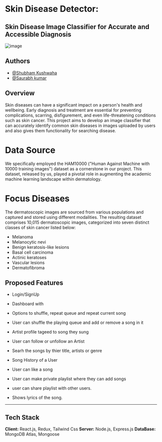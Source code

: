 
# Skin Disease Detector:
## Skin Disease Image Classifier for Accurate and Accessible Diagnosis
![image](https://github.com/shubhkush57/Skin-Disease/assets/76884219/c440e82b-c187-4b97-84df-82b41d84d758)


## Authors

- [@Shubham Kushwaha](https://github.com/Shubham-20205157)
- [@Saurabh kumar](https://github.com/utkrisht5)

## Overview
Skin diseases can have a significant impact on a person's health and wellbeing. Early diagnosis and treatment are essential for preventing complications, scarring, disfigurement, and even life-threatening conditions such as skin cancer. This project aims to develop an image classifier that can accurately identify common skin diseases in images uploaded by users and also gives them functionality for searching disease.

# Data Source
We specifically employed the HAM10000 ("Human Against Machine with 10000 training images") dataset as a cornerstone in our project. This dataset, released by us, played a pivotal role in augmenting the academic machine learning landscape within dermatology.

# Focus Diseases
The dermatoscopic images are sourced from various populations and captured and stored using different modalities. The resulting dataset comprises 10,015 dermatoscopic images, categorized into seven distinct classes of skin cancer listed below:


-	Melanoma
-	Melanocytic nevi
-	Benign keratosis-like lesions
-	Basal cell carcinoma
-	Actinic keratoses
-	Vascular lesions
-	Dermatofibroma


## Proposed Features
- Login/SignUp
- Dashboard with
- Options to shuffle, repeat queue and repeat current song
- User can shuffle the playing queue and add or remove a song in it
- Artist  profile tageed to song they sung
- User can follow or unfollow an Artist
- Searh the songs by thier title, artists or genre
- Song History of a User
- User can like a song
- User can make private playlist where they can add songs


- user can share playlist with other users.
- Shows lyrics of the song.
---


## Tech Stack
**Client:** React.js, Redux, Tailwind Css
**Server:** Node.js, Express.js
**DataBase:** MongoDB Atlas, Mongoose
